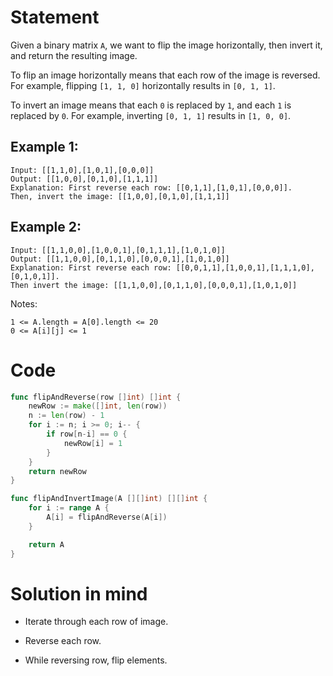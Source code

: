 Statement
=========

Given a binary matrix `A`, we want to flip the image horizontally, then invert it, and return the resulting image.

To flip an image horizontally means that each row of the image is reversed. For example, flipping `[1, 1, 0]` horizontally results in `[0, 1, 1]`.

To invert an image means that each `0` is replaced by `1`, and each `1` is replaced by `0`. For example, inverting `[0, 1, 1]` results in `[1, 0, 0]`.

Example 1:
----------

```
Input: [[1,1,0],[1,0,1],[0,0,0]]
Output: [[1,0,0],[0,1,0],[1,1,1]]
Explanation: First reverse each row: [[0,1,1],[1,0,1],[0,0,0]].
Then, invert the image: [[1,0,0],[0,1,0],[1,1,1]]
```

Example 2:
----------

```
Input: [[1,1,0,0],[1,0,0,1],[0,1,1,1],[1,0,1,0]]
Output: [[1,1,0,0],[0,1,1,0],[0,0,0,1],[1,0,1,0]]
Explanation: First reverse each row: [[0,0,1,1],[1,0,0,1],[1,1,1,0],[0,1,0,1]].
Then invert the image: [[1,1,0,0],[0,1,1,0],[0,0,0,1],[1,0,1,0]]
```

Notes:

```
1 <= A.length = A[0].length <= 20
0 <= A[i][j] <= 1
```

Code
====

```go
func flipAndReverse(row []int) []int {
	newRow := make([]int, len(row))
	n := len(row) - 1
	for i := n; i >= 0; i-- {
		if row[n-i] == 0 {
			newRow[i] = 1
		}
	}
	return newRow
}

func flipAndInvertImage(A [][]int) [][]int {
	for i := range A {
		A[i] = flipAndReverse(A[i])
	}

	return A
}
```

Solution in mind
================

-	Iterate through each row of image.

-	Reverse each row.

-	While reversing row, flip elements.
